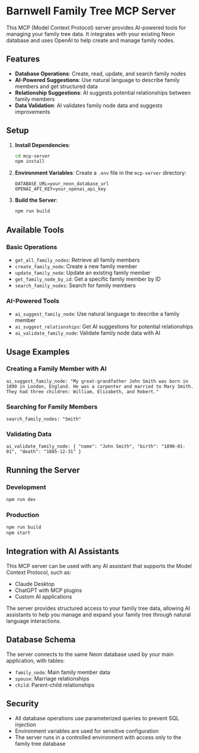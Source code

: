# Barnwell Family Tree MCP Server

This MCP (Model Context Protocol) server provides AI-powered tools for managing your family tree data. It integrates with your existing Neon database and uses OpenAI to help create and manage family nodes.

## Features

- **Database Operations**: Create, read, update, and search family nodes
- **AI-Powered Suggestions**: Use natural language to describe family members and get structured data
- **Relationship Suggestions**: AI suggests potential relationships between family members
- **Data Validation**: AI validates family node data and suggests improvements

## Setup

1. **Install Dependencies**:

   ```bash
   cd mcp-server
   npm install
   ```

2. **Environment Variables**:
   Create a `.env` file in the `mcp-server` directory:

   ```
   DATABASE_URL=your_neon_database_url
   OPENAI_API_KEY=your_openai_api_key
   ```

3. **Build the Server**:
   ```bash
   npm run build
   ```

## Available Tools

### Basic Operations

- `get_all_family_nodes`: Retrieve all family members
- `create_family_node`: Create a new family member
- `update_family_node`: Update an existing family member
- `get_family_node_by_id`: Get a specific family member by ID
- `search_family_nodes`: Search for family members

### AI-Powered Tools

- `ai_suggest_family_node`: Use natural language to describe a family member
- `ai_suggest_relationships`: Get AI suggestions for potential relationships
- `ai_validate_family_node`: Validate family node data with AI

## Usage Examples

### Creating a Family Member with AI

```
ai_suggest_family_node: "My great-grandfather John Smith was born in 1890 in London, England. He was a carpenter and married to Mary Smith. They had three children: William, Elizabeth, and Robert."
```

### Searching for Family Members

```
search_family_nodes: "Smith"
```

### Validating Data

```
ai_validate_family_node: { "name": "John Smith", "birth": "1890-01-01", "death": "1885-12-31" }
```

## Running the Server

### Development

```bash
npm run dev
```

### Production

```bash
npm run build
npm start
```

## Integration with AI Assistants

This MCP server can be used with any AI assistant that supports the Model Context Protocol, such as:

- Claude Desktop
- ChatGPT with MCP plugins
- Custom AI applications

The server provides structured access to your family tree data, allowing AI assistants to help you manage and expand your family tree through natural language interactions.

## Database Schema

The server connects to the same Neon database used by your main application, with tables:

- `family_node`: Main family member data
- `spouse`: Marriage relationships
- `child`: Parent-child relationships

## Security

- All database operations use parameterized queries to prevent SQL injection
- Environment variables are used for sensitive configuration
- The server runs in a controlled environment with access only to the family tree database
